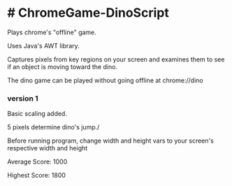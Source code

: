 <h1># ChromeGame-DinoScript</h1>
<p>Plays chrome's "offline" game.</p>

<p>Uses Java's AWT library.<p>

<p>Captures pixels from key regions on your screen and examines them to see if an object is moving toward the dino.<p>

<p>The dino game can be played without going offline at chrome://dino</p>

<h3>version 1</h3>
<p>Basic scaling added.</p>
<p>5 pixels determine dino's jump./<p>
<p>Before running program, change width and height vars to your screen's respective width and height</p>
<p>Average Score: 1000</p>
<p>Highest Score: 1800</p>
